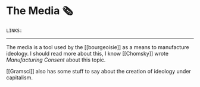 # The Media 🗞
`LINKS:` 
 

---
The media is a tool used by the [[bourgeoisie]] as a means to manufacture ideology. I should read more about this, I know [[Chomsky]] wrote *Manufacturing Consent* about this topic. 

[[Gramsci]] also has some stuff to say about the creation of ideology under capitalism. 

